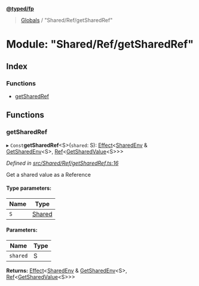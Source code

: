 **[@typed/fp](../README.md)**

> [Globals](../globals.md) / "Shared/Ref/getSharedRef"

# Module: "Shared/Ref/getSharedRef"

## Index

### Functions

* [getSharedRef](_shared_ref_getsharedref_.md#getsharedref)

## Functions

### getSharedRef

▸ `Const`**getSharedRef**\<S>(`shared`: S): [Effect](_effect_effect_.effect.md)\<[SharedEnv](../interfaces/_shared_core_services_sharedenv_.sharedenv.md) & [GetSharedEnv](_shared_core_model_shared_.md#getsharedenv)\<S>, [Ref](../interfaces/_shared_ref_ref_.ref.md)\<[GetSharedValue](_shared_core_model_shared_.md#getsharedvalue)\<S>>>

*Defined in [src/Shared/Ref/getSharedRef.ts:16](https://github.com/TylorS/typed-fp/blob/f129829/src/Shared/Ref/getSharedRef.ts#L16)*

Get a shared value as a Reference

#### Type parameters:

Name | Type |
------ | ------ |
`S` | [Shared](_shared_core_model_shared_.shared.md) |

#### Parameters:

Name | Type |
------ | ------ |
`shared` | S |

**Returns:** [Effect](_effect_effect_.effect.md)\<[SharedEnv](../interfaces/_shared_core_services_sharedenv_.sharedenv.md) & [GetSharedEnv](_shared_core_model_shared_.md#getsharedenv)\<S>, [Ref](../interfaces/_shared_ref_ref_.ref.md)\<[GetSharedValue](_shared_core_model_shared_.md#getsharedvalue)\<S>>>
